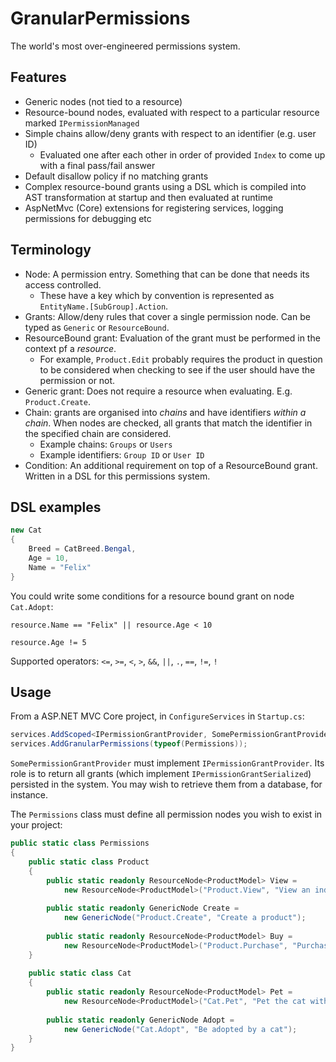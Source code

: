 # GranularPermissions
The world's most over-engineered permissions system.

## Features

* Generic nodes (not tied to a resource)
* Resource-bound nodes, evaluated with respect to a particular resource marked `IPermissionManaged`
* Simple chains allow/deny grants with respect to an identifier (e.g. user ID)
  * Evaluated one after each other in order of provided `Index` to come up with a final pass/fail answer
* Default disallow policy if no matching grants
* Complex resource-bound grants using a DSL which is compiled into AST transformation at startup and then evaluated at runtime
* AspNetMvc (Core) extensions for registering services, logging permissions for debugging etc

## Terminology

* Node: A permission entry. Something that can be done that needs its access controlled.
  * These have a key which by convention is represented as `EntityName.[SubGroup].Action`.
* Grants: Allow/deny rules that cover a single permission node. Can be typed as `Generic` or `ResourceBound`.
* ResourceBound grant: Evaluation of the grant must be performed in the context pf a _resource_.
  * For example, `Product.Edit` probably requires the product in question to be considered when
    checking to see if the user should have the permission or not.
* Generic grant: Does not require a resource when evaluating. E.g. `Product.Create`.
* Chain: grants are organised into _chains_ and have identifiers _within a chain_. When nodes are checked, all
grants that match the identifier in the specified chain are considered.
  * Example chains: `Groups` or `Users`
  * Example identifiers: `Group ID` or `User ID`
* Condition: An additional requirement on top of a ResourceBound grant. Written in a DSL for this permissions system.

## DSL examples

```csharp
new Cat
{
    Breed = CatBreed.Bengal,
    Age = 10,
    Name = "Felix"
}
```

You could write some conditions for a resource bound grant on node `Cat.Adopt`:

`resource.Name == "Felix" || resource.Age < 10`

`resource.Age != 5`

Supported operators: `<=`, `>=`, `<`, `>`, `&&`, `||`, `.`, `==`, `!=`, `!`

## Usage

From a ASP.NET MVC Core project, in `ConfigureServices` in `Startup.cs`:

```csharp
services.AddScoped<IPermissionGrantProvider, SomePermissionGrantProvider>();
services.AddGranularPermissions(typeof(Permissions));
```

`SomePermissionGrantProvider` must implement `IPermissionGrantProvider`. Its role is to
return all grants (which implement `IPermissionGrantSerialized`) persisted in the system.
You may wish to retrieve them from a database, for instance.

The `Permissions` class must define all permission nodes you wish to exist in your project:

```csharp
public static class Permissions
{
    public static class Product
    {
        public static readonly ResourceNode<ProductModel> View =
            new ResourceNode<ProductModel>("Product.View", "View an individual product");
        
        public static readonly GenericNode Create =
            new GenericNode("Product.Create", "Create a product");
        
        public static readonly ResourceNode<ProductModel> Buy =
            new ResourceNode<ProductModel>("Product.Purchase", "Purchase an individual product");
    }
    
    public static class Cat
    {
        public static readonly ResourceNode<ProductModel> Pet =
            new ResourceNode<ProductModel>("Cat.Pet", "Pet the cat without being bitten/scratched");
        
        public static readonly GenericNode Adopt =
            new GenericNode("Cat.Adopt", "Be adopted by a cat");
    }
}
```